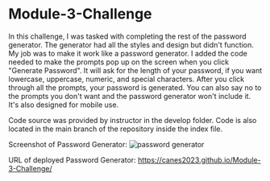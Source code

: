# Module-3-Challenge

In this challenge, I was tasked with completing the rest of the password generator. The generator had all the styles and design but didn't function. My job was to make it work like a password generator. I added the code needed to make the prompts pop up on the screen when you click "Generate Password". It will ask for the length of your password, if you want lowercase, uppercase, numeric, and special characters. After you click through all the prompts, your password is generated. You can also say no to the prompts you don't want and the password generator won't include it. It's also designed for mobile use. 


Code source was provided by instructor in the develop folder. Code is also located in the main branch of the repository inside the index file. 


Screenshot of Password Generator: ![password generator](https://github.com/Canes2023/Module-3-Challenge/assets/145178643/b95d6eaa-ec16-43d1-add3-65bc9768b9cc)


URL of deployed Password Generator: https://canes2023.github.io/Module-3-Challenge/